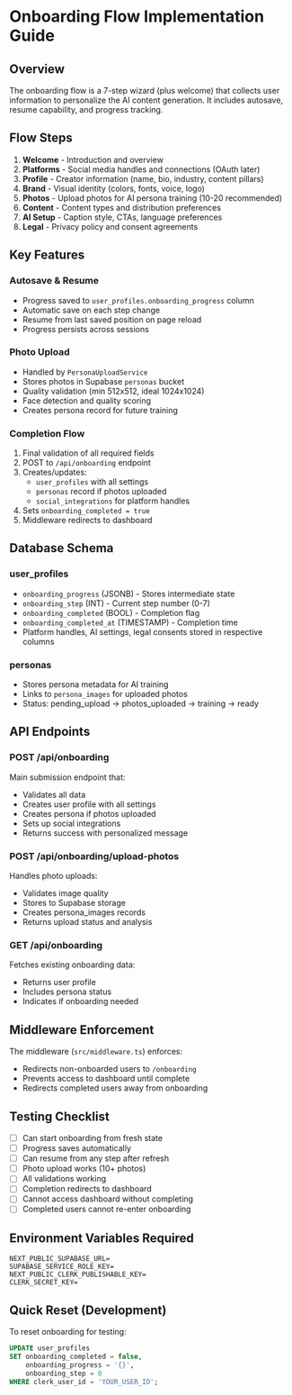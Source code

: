 # Onboarding Flow Implementation Guide

## Overview
The onboarding flow is a 7-step wizard (plus welcome) that collects user information to personalize the AI content generation. It includes autosave, resume capability, and progress tracking.

## Flow Steps

1. **Welcome** - Introduction and overview
2. **Platforms** - Social media handles and connections (OAuth later)
3. **Profile** - Creator information (name, bio, industry, content pillars)
4. **Brand** - Visual identity (colors, fonts, voice, logo)
5. **Photos** - Upload photos for AI persona training (10-20 recommended)
6. **Content** - Content types and distribution preferences
7. **AI Setup** - Caption style, CTAs, language preferences
8. **Legal** - Privacy policy and consent agreements

## Key Features

### Autosave & Resume
- Progress saved to `user_profiles.onboarding_progress` column
- Automatic save on each step change
- Resume from last saved position on page reload
- Progress persists across sessions

### Photo Upload
- Handled by `PersonaUploadService`
- Stores photos in Supabase `personas` bucket
- Quality validation (min 512x512, ideal 1024x1024)
- Face detection and quality scoring
- Creates persona record for future training

### Completion Flow
1. Final validation of all required fields
2. POST to `/api/onboarding` endpoint
3. Creates/updates:
   - `user_profiles` with all settings
   - `personas` record if photos uploaded
   - `social_integrations` for platform handles
4. Sets `onboarding_completed = true`
5. Middleware redirects to dashboard

## Database Schema

### user_profiles
- `onboarding_progress` (JSONB) - Stores intermediate state
- `onboarding_step` (INT) - Current step number (0-7)
- `onboarding_completed` (BOOL) - Completion flag
- `onboarding_completed_at` (TIMESTAMP) - Completion time
- Platform handles, AI settings, legal consents stored in respective columns

### personas
- Stores persona metadata for AI training
- Links to `persona_images` for uploaded photos
- Status: pending_upload → photos_uploaded → training → ready

## API Endpoints

### POST /api/onboarding
Main submission endpoint that:
- Validates all data
- Creates user profile with all settings
- Creates persona if photos uploaded
- Sets up social integrations
- Returns success with personalized message

### POST /api/onboarding/upload-photos
Handles photo uploads:
- Validates image quality
- Stores to Supabase storage
- Creates persona_images records
- Returns upload status and analysis

### GET /api/onboarding
Fetches existing onboarding data:
- Returns user profile
- Includes persona status
- Indicates if onboarding needed

## Middleware Enforcement
The middleware (`src/middleware.ts`) enforces:
- Redirects non-onboarded users to `/onboarding`
- Prevents access to dashboard until complete
- Redirects completed users away from onboarding

## Testing Checklist
- [ ] Can start onboarding from fresh state
- [ ] Progress saves automatically
- [ ] Can resume from any step after refresh
- [ ] Photo upload works (10+ photos)
- [ ] All validations working
- [ ] Completion redirects to dashboard
- [ ] Cannot access dashboard without completing
- [ ] Completed users cannot re-enter onboarding

## Environment Variables Required
```env
NEXT_PUBLIC_SUPABASE_URL=
SUPABASE_SERVICE_ROLE_KEY=
NEXT_PUBLIC_CLERK_PUBLISHABLE_KEY=
CLERK_SECRET_KEY=
```

## Quick Reset (Development)
To reset onboarding for testing:
```sql
UPDATE user_profiles 
SET onboarding_completed = false,
    onboarding_progress = '{}',
    onboarding_step = 0
WHERE clerk_user_id = 'YOUR_USER_ID';
```